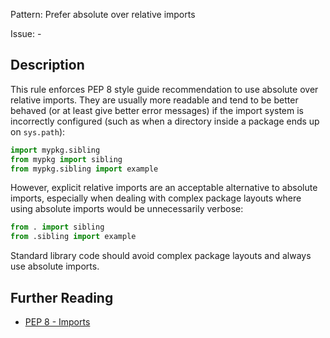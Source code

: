 Pattern: Prefer absolute over relative imports

Issue: -

## Description

This rule enforces PEP 8 style guide recommendation to use absolute over relative imports. They are usually more readable and tend to be better behaved (or at least give better error messages) if the import system is incorrectly configured (such as when a directory inside a package ends up on `sys.path`):


```python
import mypkg.sibling
from mypkg import sibling
from mypkg.sibling import example
```

However, explicit relative imports are an acceptable alternative to absolute imports, especially when dealing with complex package layouts where using absolute imports would be unnecessarily verbose:


```python
from . import sibling
from .sibling import example
```

Standard library code should avoid complex package layouts and always use absolute imports.

## Further Reading

* [PEP 8 - Imports](https://www.python.org/dev/peps/pep-0008/#imports)
